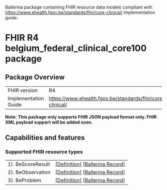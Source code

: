 Ballerina package containing FHIR resource data models
compliant with https://www.ehealth.fgov.be/standards/fhir/core-clinical/ implementation guide.

# FHIR R4 belgium_federal_clinical_core100 package

## Package Overview

|                      |                      |
|----------------------|----------------------|
| FHIR version         | R4                   |
| Implementation Guide | https://www.ehealth.fgov.be/standards/fhir/core-clinical/               |


**Note:**
**This package only supports FHIR JSON payload format only. FHIR XML payload support will be added soon.**

## Capabilities and features

### Supported FHIR resource types

|                  |                                             |
|------------------|---------------------------------------------|
| 1). BeScoreResult | [[Definition]][s1] [[Ballerina Record]][m1] |
| 2). BeObservation | [[Definition]][s2] [[Ballerina Record]][m2] |
| 3). BeProblem | [[Definition]][s3] [[Ballerina Record]][m3] |

[m1]: https://lib.ballerina.io/healthcare/belgium.federal.clinical.core100/1.0.0#BeScoreResult
[m2]: https://lib.ballerina.io/healthcare/belgium.federal.clinical.core100/1.0.0#BeObservation
[m3]: https://lib.ballerina.io/healthcare/belgium.federal.clinical.core100/1.0.0#BeProblem

[s1]: https://www.ehealth.fgov.be/standards/fhir/core-clinical/StructureDefinition/be-scoreresult
[s2]: https://www.ehealth.fgov.be/standards/fhir/core-clinical/StructureDefinition/be-observation
[s3]: https://www.ehealth.fgov.be/standards/fhir/core-clinical/StructureDefinition/be-problem
